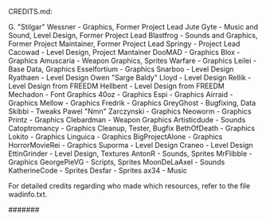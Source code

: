 

CREDITS.md:

G. "Stilgar" Wessner - Graphics, Former Project Lead
Jute Gyte - Music and Sound, Level Design, Former Project Lead
Blastfrog - Sounds and Graphics, Former Project Maintainer, Former Project Lead
Springy - Project Lead
Cacowad - Level Design, Project Mantainer
DooMAD - Graphics
Blox - Graphics
Amuscaria - Weapon Graphics, Sprites
Warfare - Graphics
Leilei - Base Data, Graphics
Esselfortium - Graphics
Snarboo - Level Design
Ryathaen - Level Design
Owen "Sarge Baldy" Lloyd - Level Design
Rellik - Level Design from FREEDM
Hellbent - Level Design from FREEDM
Mechadon - Font Graphics
40oz - Graphics
Espi - Graphics
Airraid - Graphics
Mellow - Graphics
Fredrik - Graphics
GreyGhost - Bugfixing, Data
Skibbi - Tweaks
Pawel "Nmn" Zarczynski - Graphics
Neoworm - Graphics
Printz - Graphics
Clebardman - Weapon Graphics
Artisticdude - Sounds
Catoptromancy - Graphics Cleanup, Tester, Bugfix
BethOfDeath - Graphics
Lokito - Graphics
Linguica - Graphics
BigProjectAlone - Graphics
HorrorMovieRei - Graphics
Suporma - Level Design
Craneo - Level Design
EttinGrinder - Level Design, Textures
AntonR - Sounds, Sprites
MrFlibble - Graphics
GeorgePieVG - Scripts, Sprites
MoonDeLaAxel - Sounds
KatherineCode - Sprites
Desfar - Sprites
ax34 - Music

For detailed credits regarding who made which resources, refer to the file
wadinfo.txt.

#######
